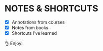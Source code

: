 # NOTES & SHORTCUTS

- [x] Annotations from courses
- [x] Notes from books
- [x] Shortcuts I've learned

👌​ Enjoy!


